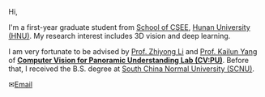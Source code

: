 Hi,

I'm a first-year graduate student from [School of CSEE](http://csee.hnu.edu.cn/), [Hunan University (HNU)](https://www.hnu.edu.cn/). My research interest includes 3D vision and deep learning.

I am very fortunate to be advised by [Prof. Zhiyong Li](http://robotics.hnu.edu.cn/info/1071/1515.htm) and [Prof. Kailun Yang](https://yangkailun.com/) of [**Computer Vision for Panoramic Understanding Lab (CV:PU)**](https://yangkailun.com/team.html). Before that, I received the B.S. degree at [South China Normal University (SCNU)](https://www.scnu.edu.cn/).

✉[Email](mailto:zengkang@hnu.edu.cn)
